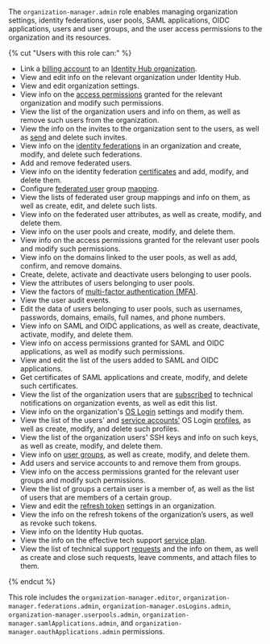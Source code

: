 The `organization-manager.admin` role enables managing organization settings, identity federations, user pools, SAML applications, OIDC applications, users and user groups, and the user access permissions to the organization and its resources.

{% cut "Users with this role can:" %}

* Link a [billing account](../../billing/concepts/billing-account.md) to an [Identity Hub organization](../../organization/concepts/organization.md).
* View and edit info on the relevant organization under Identity Hub.
* View and edit organization settings.
* View info on the [access permissions](../../iam/concepts/access-control/index.md) granted for the relevant organization and modify such permissions.
* View the list of the organization users and info on them, as well as remove such users from the organization.
* View the info on the invites to the organization sent to the users, as well as [send](../../organization/operations/add-account.md#send-invitation) and delete such invites.
* View info on the [identity federations](../../organization/concepts/add-federation.md) in an organization and create, modify, and delete such federations.
* Add and remove federated users.
* View info on the identity federation [certificates](../../organization/concepts/add-federation.md#build-trust) and add, modify, and delete them.
* Configure [federated user](../../iam/concepts/users/accounts.md#saml-federation) group [mapping](../../organization/concepts/add-federation.md#group-mapping).
* View the lists of federated user group mappings and info on them, as well as create, edit, and delete such lists.
* View info on the federated user attributes, as well as create, modify, and delete them.
* View info on the user pools and create, modify, and delete them.
* View info on the access permissions granted for the relevant user pools and modify such permissions.
* View info on the domains linked to the user pools, as well as add, confirm, and remove domains.
* Create, delete, activate and deactivate users belonging to user pools.
* View the attributes of users belonging to user pools.
* View the factors of [multi-factor authentication (MFA)](https://en.wikipedia.org/wiki/Multi-factor_authentication).
* View the user audit events.
* Edit the data of users belonging to user pools, such as usernames, passwords, domains, emails, full names, and phone numbers.
* View info on SAML and OIDC applications, as well as create, deactivate, activate, modify, and delete them.
* View info on access permissions granted for SAML and OIDC applications, as well as modify such permissions.
* View and edit the list of the users added to SAML and OIDC applications.
* Get certificates of SAML applications and create, modify, and delete such certificates.
* View the list of the organization users that are [subscribed](../../organization/operations/subscribe-user-for-notifications.md) to technical notifications on organization events, as well as edit this list.
* View info on the organization's [OS Login](../../organization/concepts/os-login.md) settings and modify them.
* View the list of the users' and [service accounts’](../../iam/concepts/users/service-accounts.md) OS Login [profiles](../../organization/concepts/os-login.md#os-login-profiles), as well as create, modify, and delete such profiles.
* View the list of the organization users' SSH keys and info on such keys, as well as create, modify, and delete them.
* View info on [user groups](../../organization/concepts/groups.md), as well as create, modify, and delete them.
* Add users and service accounts to and remove them from groups.
* View info on the access permissions granted for the relevant user groups and modify such permissions.
* View the list of groups a certain user is a member of, as well as the list of users that are members of a certain group.
* View and edit the [refresh token](../../iam/concepts/authorization/refresh-token.md) settings in an organization.
* View the info on the refresh tokens of the organization’s users, as well as revoke such tokens.
* View info on the Identity Hub quotas.
* View the info on the effective tech support [service plan](../../support/pricing.md#effective-plans).
* View the list of technical support [requests](../../support/overview.md) and the info on them, as well as create and close such requests, leave comments, and attach files to them.

{% endcut %}

This role includes the `organization-manager.editor`, `organization-manager.federations.admin`, `organization-manager.osLogins.admin`, `organization-manager.userpools.admin`, `organization-manager.samlApplications.admin`, and `organization-manager.oauthApplications.admin` permissions.
